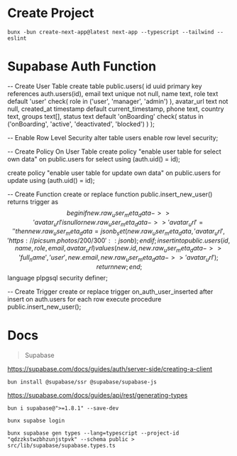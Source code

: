 # Create Project

`bunx -bun create-next-app@latest next-app --typescript --tailwind --eslint`

# Supabase Auth Function

-- Create User Table
create table public.users(
id uuid primary key references auth.users(id),
email text unique not null,
name text,
role text default 'user' check(
    role in ('user', 'manager', 'admin')
),
avatar_url text not null,
created_at timestamp default current_timestamp,
phone text,
country text,
groups text[],
status text default 'onBoarding' check(
  status in ('onBoarding', 'active', 'deactivated', 'blocked')
)
);

-- Enable Row Level Security
alter table users enable row level security;

-- Create Policy On User Table
create policy "enable user table for select own data" 
on public.users for
select using (auth.uid() = id);

create policy "enable user table for update own data" 
on public.users for
update using (auth.uid() = id);

-- Create Function
create or replace function public.insert_new_user()
returns trigger as 
$$
  begin
    if new.raw_user_meta_data->>'avatar_url' is null or 
    new.raw_user_meta_data->>'avatar_url' = '' then
      new.raw_user_meta_data = jsonb_set(
        new.raw_user_meta_data, 
        '{avatar_url}',
        'https://picsum.photos/200/300'::jsonb
      );
    end if;
    insert into public.users(
      id, 
      name,
      role, 
      email, 
      avatar_url
    ) 
    values (
      new.id, 
      new.raw_user_meta_data->>'full_name', 
      'user',
      new.email,
      new.raw_user_meta_data->>'avatar_url'
    );
    return new;
  end;
$$ language plpgsql security definer;

-- Create Trigger
create or replace trigger on_auth_user_inserted
after insert on auth.users
for each row
execute procedure public.insert_new_user();

# Docs

> Supabase

https://supabase.com/docs/guides/auth/server-side/creating-a-client

`bun install @supabase/ssr @supabase/supabase-js`

https://supabase.com/docs/guides/api/rest/generating-types

`bun i supabase@">=1.8.1" --save-dev`

`bunx supabse login`

`bunx supabase gen types --lang=typescript --project-id "qdzzkstwzbhzunjstpvk" --schema public > src/lib/supabase/supabase.types.ts`